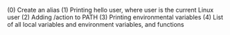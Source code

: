 (0) Create an alias
(1) Printing hello user, where user is the current Linux user
(2) Adding /action to PATH
(3) Printing environmental variables
(4) List of all local variables and environment variables, and functions
